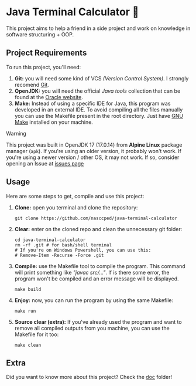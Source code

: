 Java Terminal Calculator 🧮
==========================

This project aims to help a friend in a side project and work on
knowledge in software structuring + OOP.

Project Requirements
--------------------

To run this project, you'll need:

1. **Git:** you will need some kind of VCS
   _(Version Control System)_. I strongly recomend
   [Git][git-website].
2. **OpenJDK:** you will need the official _Java tools_ collection
   that can be found at the [Oracle website][oracle-website].
3. **Make:** Instead of using a specific IDE for Java, this program
   was developed in an external IDE. To avoid compiling all the files
   manually you can use the Makefile present in the root directory.
   Just have [GNU Make][gnu-make-website] installed on your machine.

> [!WARNING]
> 
> This project was built in OpenJDK 17 (17.0.14) from
> **Alpine Linux** package manager (`apk`). If you're using an older
> version, it probably won't work. If you're using a newer version /
> other OS, it may not work. If so, consider opening an Issue at
> [issues page][issue-page]

Usage
-----

Here are some steps to get, compile and use this project:

1. **Clone:** open you terminal and clone the repository:
   ```shell
   git clone https://github.com/nasccped/java-terminal-calculator
   ```

2. **Clear:** enter on the cloned repo and clean the unnecessary git
   folder:
   ```shell
   cd java-terminal-calculator
   rm -rf .git # for bash/shell terminal
   # If you're on Windows Powershell, you can use this:
   # Remove-Item -Recurse -Force .git
   ```

3. **Compile:** use the Makefile tool to compile the program. This
   command will print something like _"javac src/..."_. If is there
   some error, the program won't be compiled and an error message
   will be displayed.
   ```shell
   make build
   ```

4. **Enjoy:** now, you can run the program by using the same
   Makefile:
   ```shell
   make run
   ```

5. **Source clear (extra):** If you've already used the program and
   want to remove all compiled outputs from you machine, you can use
   the Makefile for it too:
   ```shell
   make clean
   ```

Extra
-----

Did you want to know more about this project? Check the
[doc][doc-readme] folder!

<!-- links -->
[git-website]: https://git-scm.com/
[oracle-website]: https://www.oracle.com/
[gnu-make-website]: https://www.gnu.org/software/make/
[issue-page]: https://github.com/nasccped/java-terminal-calculator/issues
[doc-readme]: https://github.com/nasccped/java-terminal-calculator/blob/main/doc/doc-README.md
